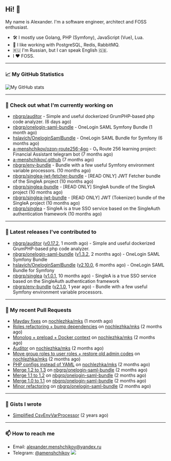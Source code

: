 ## Hi! 👋

My name is Alexander. I'm a software engineer, architect and FOSS enthusiast.

* 🛠 I mostly use Golang, PHP (Symfony), JavaScript (Vue), Lua.
* 🧰 I like working with PostgreSQL, Redis, RabbitMQ.
* 🇷🇺 I'm Russian, but I can speak English 🇬🇧.
* I ♥ FOSS.

---

### 📈 My GitHub Statistics

![My GitHub stats](https://github-readme-stats.vercel.app/api?username=a-menshchikov&theme=calm&hide_title=true&include_all_commits=true&show_icons=true)

[comment]: &lt;> (![Top Langs]&#40;https://github-readme-stats.vercel.app/api/top-langs/?username=a-menshchikov&theme=calm&hide_title=true&layout=compact&count_private=true&include_all_commits=true&langs_count=6&#41;)

---

### 👷 Check out what I'm currently working on

- [nbgrp/auditor](https://github.com/nbgrp/auditor) - Simple and useful dockerized GrumPHP-based php code analyzer. (6 days ago)
- [nbgrp/onelogin-saml-bundle](https://github.com/nbgrp/onelogin-saml-bundle) - OneLogin SAML Symfony Bundle (1 month ago)
- [hslavich/OneloginSamlBundle](https://github.com/hslavich/OneloginSamlBundle) - OneLogin SAML Bundle for Symfony (6 months ago)
- [a-menshchikov/ozon-route256-4go](https://github.com/a-menshchikov/ozon-route256-4go) - O₃ Route 256 learning project: Financial Assistant telegram bot (7 months ago)
- [a-menshchikov/.github](https://github.com/a-menshchikov/.github) (7 months ago)
- [nbgrp/env-bundle](https://github.com/nbgrp/env-bundle) - Bundle with a few useful Symfony environment variable processors. (10 months ago)
- [nbgrp/singlea-jwt-fetcher-bundle](https://github.com/nbgrp/singlea-jwt-fetcher-bundle) - [READ ONLY] JWT Fetcher bundle of the SingleA project (10 months ago)
- [nbgrp/singlea-bundle](https://github.com/nbgrp/singlea-bundle) - [READ ONLY] SingleA bundle of the SingleA project (10 months ago)
- [nbgrp/singlea-jwt-bundle](https://github.com/nbgrp/singlea-jwt-bundle) - [READ ONLY] JWT (Tokenizer) bundle of the SingleA project (10 months ago)
- [nbgrp/singlea](https://github.com/nbgrp/singlea) - SingleA is a true SSO service based on the SingleAuth authentication framework (10 months ago)

---

### 🔭 Latest releases I've contributed to

- [nbgrp/auditor](https://github.com/nbgrp/auditor) ([v0.17.2](https://github.com/nbgrp/auditor/releases/tag/v0.17.2), 1 month ago) - Simple and useful dockerized GrumPHP-based php code analyzer.
- [nbgrp/onelogin-saml-bundle](https://github.com/nbgrp/onelogin-saml-bundle) ([v1.3.2](https://github.com/nbgrp/onelogin-saml-bundle/releases/tag/v1.3.2), 2 months ago) - OneLogin SAML Symfony Bundle
- [hslavich/OneloginSamlBundle](https://github.com/hslavich/OneloginSamlBundle) ([v2.10.0](https://github.com/hslavich/OneloginSamlBundle/releases/tag/v2.10.0), 6 months ago) - OneLogin SAML Bundle for Symfony
- [nbgrp/singlea](https://github.com/nbgrp/singlea) ([v1.0.1](https://github.com/nbgrp/singlea/releases/tag/v1.0.1), 10 months ago) - SingleA is a true SSO service based on the SingleAuth authentication framework
- [nbgrp/env-bundle](https://github.com/nbgrp/env-bundle) ([v2.1.0](https://github.com/nbgrp/env-bundle/releases/tag/v2.1.0), 1 year ago) - Bundle with a few useful Symfony environment variable processors.

---

### 🔨 My recent Pull Requests

- [Mayday fixes](https://github.com/nochlezhka/mks/pull/107) on [nochlezhka/mks](https://github.com/nochlezhka/mks) (1 month ago)
- [Roles refactoring &#43; bump dependencies](https://github.com/nochlezhka/mks/pull/105) on [nochlezhka/mks](https://github.com/nochlezhka/mks) (2 months ago)
- [Monolog &#43; preload &#43; Docker context](https://github.com/nochlezhka/mks/pull/104) on [nochlezhka/mks](https://github.com/nochlezhka/mks) (2 months ago)
- [Auditor](https://github.com/nochlezhka/mks/pull/103) on [nochlezhka/mks](https://github.com/nochlezhka/mks) (2 months ago)
- [Move group roles to user roles &#43; restore old admin codes](https://github.com/nochlezhka/mks/pull/102) on [nochlezhka/mks](https://github.com/nochlezhka/mks) (2 months ago)
- [PHP configs instead of YAML](https://github.com/nochlezhka/mks/pull/100) on [nochlezhka/mks](https://github.com/nochlezhka/mks) (2 months ago)
- [Merge 1.2 to 1.3](https://github.com/nbgrp/onelogin-saml-bundle/pull/32) on [nbgrp/onelogin-saml-bundle](https://github.com/nbgrp/onelogin-saml-bundle) (2 months ago)
- [Merge 1.1 to 1.2](https://github.com/nbgrp/onelogin-saml-bundle/pull/31) on [nbgrp/onelogin-saml-bundle](https://github.com/nbgrp/onelogin-saml-bundle) (2 months ago)
- [Merge 1.0 to 1.1](https://github.com/nbgrp/onelogin-saml-bundle/pull/30) on [nbgrp/onelogin-saml-bundle](https://github.com/nbgrp/onelogin-saml-bundle) (2 months ago)
- [Minor refactoring](https://github.com/nbgrp/onelogin-saml-bundle/pull/29) on [nbgrp/onelogin-saml-bundle](https://github.com/nbgrp/onelogin-saml-bundle) (2 months ago)

---

### 📓 Gists I wrote

- [Simplified CsvEnvVarProcessor](https://gist.github.com/08650c7b76154eb00c18d093e5087f0b) (2 years ago)

---

### 📫 How to reach me

- Email: [alexander.menshchikov@yandex.ru](mailto:alexander.menshchikov@yandex.ru)
- Telegram: [@amenshchikov](https://t.me/amenshchikov)
![](https://hit.yhype.me/github/profile?user_id=2580489)
